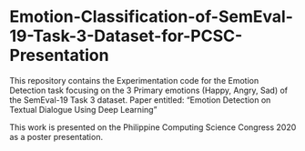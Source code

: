 # Emotion-Classification-of-SemEval-19-Task-3-Dataset-for-PCSC-Presentation

This repository contains the Experimentation code for the Emotion Detection task focusing
on the 3 Primary emotions (Happy, Angry, Sad) of the SemEval-19 Task 3 dataset. Paper entitled: “Emotion Detection on Textual Dialogue
Using Deep Learning” 

This work is presented on the Philippine Computing Science Congress 2020 as a poster presentation.
